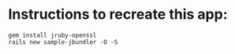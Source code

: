# Instructions to recreate this app:

    gem install jruby-openssl
    rails new sample-jbundler -O -S
